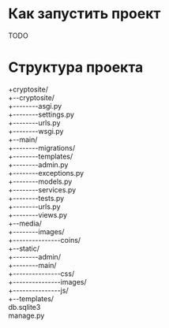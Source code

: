 # Как запустить проект
TODO
# Структура проекта  
+cryptosite/  
+--cryptosite/  
+--------asgi.py  
+--------settings.py  
+--------urls.py  
+--------wsgi.py  
+--main/  
+--------migrations/  
+--------templates/    
+--------admin.py  
+--------exceptions.py  
+--------models.py  
+--------services.py  
+--------tests.py  
+--------urls.py  
+--------views.py  
+--media/  
+--------images/  
+---------------coins/  
+--static/  
+--------admin/  
+--------main/  
+---------------css/  
+---------------images/  
+---------------js/  
+--templates/  
db.sqlite3  
manage.py  

